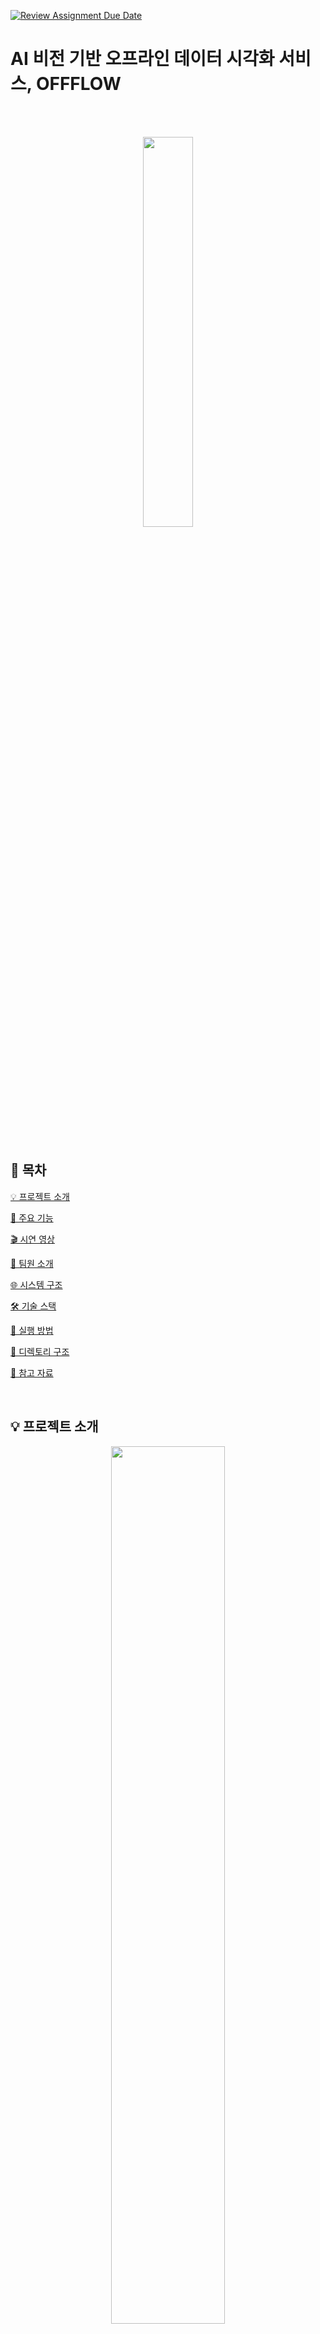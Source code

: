 [![Review Assignment Due Date](https://classroom.github.com/assets/deadline-readme-button-22041afd0340ce965d47ae6ef1cefeee28c7c493a6346c4f15d667ab976d596c.svg)](https://classroom.github.com/a/gFPznrUY)
# AI 비전 기반 오프라인 데이터 시각화 서비스, OFFFLOW
<br/> <br/> 
<div align="center"> 
    <p align = "center">
        <img src = "https://raw.githubusercontent.com/kookmin-sw/capstone-2025-10/master/assets/offflow_logo.svg"" width = "40%"/>
    </p>
</div>

<br/> <br/> 

## 🔗 목차 
[💡 프로젝트 소개](#-프로젝트-소개) 

[📝 주요 기능](#-주요-기능)

[🎬 시연 영상](#-시연-영상)

[👋 팀원 소개](#-팀원-소개)

[🌐 시스템 구조](#-시스템-구조)

[🛠 기술 스택](#-기술-스택)   

[🚀 실행 방법](#-실행-방법)  

[📂 디렉토리 구조](#-디렉토리-구조)  

[📝 참고 자료](#-참고-자료)

<br/> 

## 💡 프로젝트 소개

<div align="center"> 
    <p align = "center">
    <img src = "https://raw.githubusercontent.com/kookmin-sw/capstone-2025-10/master/assets/poster.png" width = "60%"/>
    </p>
</div>

### | AI 비전 기반 오프라인 데이터 시각화 서비스
-  **OFFFLOW**는 팝업스토어와 같은 오프라인 공간에서 AI기반 객체인식 기술을 활용하여 **고객 동선 및 군중 밀집도를 실시간으로 분석**하고 방문 고객의 **성별, 연령대와 체류 시간을 온라인 데이터로 변환 및 시각화**하여 제공합니다.

-  **OFFFLOW**는 변환된 데이터를 안전하게 수집하고 다양한 채널에서 발생하는 **고객 데이터를 통합 관리할 수 있는 대시보드 서비스**를 제공합니다.

-  **OFFFLOW**는 매장 운영자가 **실시간으로 고객 흐름**을 파악하고, 혼잡 구간을 조정하거나 상품 배치를 최적화함으로써 **오프라인 공간의 운영 효율성**을 높일 수 있도록 지원합니다.

<br/>


## 📝 주요 기능

### 🗺️ **트래킹 맵을 통한 고객 동선 시각화**
Yolov8 + DeepSort 알고리즘을 활용해 고객의 이동 경로를 실시간으로 수집하고, 트래킹 맵 위에 경로를 선 형태로 시각화하여 공간 내 이동 흐름을 한눈에 확인할 수 있습니다.

### 🔥 **히트맵을 통한 군중 밀집도 분석**
Point-based Crowd Counting 모델인 APGCC를 활용하여 공간별 밀집도를 분석하고 히트맵으로 시각화합니다.

### 📸 **AI 기반 객체 인식 및 성별·연령대 추론**
Yolov8을 활용하여 사람의 얼굴을 인식하고, EfficientNet 기반 분류형 모델을 활용하여 오프라인 공간 내 고객의 성별과 연령대를 파악하여 수치화합니다.

### 📊 **대시보드 기반 통계 제공**
각 대시보드는 성별 비율, 연령대 분포, 평균 체류시간, 방문자 수 등의 주요 통계 데이터를 실시간으로 제공합니다.

### 🎯 **사용자 정의 커스텀 이벤트 조건 설정**
방문자 체류시간, 위치, 시간대 등 조건을 조합하여 사용자 맞춤형 이벤트(예: 구매 가능성 높은 구간 탐지)를 생성하고 통계를 필터링할 수 있습니다.

### 🧠 **AI 분석 데이터 저장 시스템**
AI 분석 결과는 Redis 및 Kafka를 활용하여 비동기식 메모리큐에 저장 후 실시간으로 서버에 전송되며, 사용자는 대시보드를 통해 분석 결과를 빠르게 확인하고 인사이트를 얻을 수 있습니다.

### 📱 **QR기반 방문자 등록 시스템**
각 대시보드에 연동된 QR 코드를 통해 방문객 정보를 자동으로 등록하고, 방문 이력을 저장하여 맞춤형 분석 및 리타겟팅에 활용할 수 있습니다.

### 🧩 **상품-구역(섹션) 매핑 기능**
각 상품을 특정 구역(Section)과 매핑하여 고객 동선과 상품 배치를 연계 분석할 수 있으며, 매핑된 섹션별 성과 데이터도 확인할 수 있습니다.

<br/>

## 🎬 소개 영상


<br/>

## 👋 팀원 소개

<table>
    <tr align="center">
        <td style="min-width: 150px;">
            <a href="https://github.com/millook">
              <img src="https://avatars.githubusercontent.com/u/134192611?v=4" width="80">
              <br />
              <b>김민준</b>
            </a> 
            <br/>
              20171591
        </td>
        <td style="min-width: 150px;">
            <a href="https://github.com/skan9708">
              <img src="https://avatars.githubusercontent.com/u/19978313?v=4" width="80">
              <br />
              <b>최진혁</b>
            </a>
            <br/>
              20171715
        </td>
        <td style="min-width: 150px;">
            <a href="https://github.com/HO22">
              <img src="https://avatars.githubusercontent.com/u/38872856?v=4" width="80">
              <br />
              <b>김린회 </b>
            </a> 
            <br/>
              20181581
        </td>
        <td style="min-width: 150px;">
            <a href="https://github.com/seongjeongkyu1">
              <img src="https://avatars.githubusercontent.com/u/113752290?v=4" width="80">
              <br />
              <b>성정규</b>
            </a> 
            <br/>
              20191610
        </td>
        <td style="min-width: 150px;">
            <a href="https://github.com/minsang22">
              <img src="https://avatars.githubusercontent.com/u/55175192?v=4" width="80">
              <br />
              <b>윤민상</b>
            </a> 
            <br/>
              20191631 
        </td>
    </tr>
    <tr align="center">
        <td>
            팀장, Backend, DB
        </td>
        <td>
            Frontend, Infra
        </td>
        <td>
            Frontend, Backend
        </td>
                <td>
            AI
        </td>
                <td>
            AI
        </td>
    </tr>
    <tr align="center">
        <td>
            <span style="font-size: 12px;">kkmj1374@kookmin.ac.kr</span>
        </td>
        <td>
            <span style="font-size: 12px;">skan9708@kookmin.ac.kr</span>
        </td>
        <td>
            <span style="font-size: 12px;">flsghl@kookmin.ac.kr</span>
        </td>
                <td>
            <span style="font-size: 12px;">juku1133@gmail.com</span>
        </td>
                <td>
            <span style="font-size: 12px;">nornen20@gmail.com</span>
        </td>
    </tr>
</table>

<br/>

## 🌐 시스템 구조
<br/>

<div align="center"> 
    <p align = "center">
    <img src = "https://raw.githubusercontent.com/kookmin-sw/capstone-2025-10/master/assets/system_architecture.png" width = 90%/>
    </p>
</div>

<br/>

## 🛠 기술 스택

### 💻 Frontend
|역할|종류|
|-|-|
|**Programming Language**| ![Javascript](https://img.shields.io/badge/Javascript-F7DF1E.svg?style=for-the-badge&logo=javascript&logoColor=white)
|**Library**| ![Next.js](https://img.shields.io/badge/Next.js-000000?style=for-the-badge&logo=Next.js&logoColor=white)
|**Styling**| ![Sass](https://img.shields.io/badge/sass-CC6699.svg?style=for-the-badge&logo=sass&logoColor=white)
|**Formatting**| ![ESLint](https://img.shields.io/badge/ESLint-4B32C3.svg?style=for-the-badge&logo=ESLint&logoColor=white) ![Prettier](https://img.shields.io/badge/Prettier-F7B93E.svg?style=for-the-badge&logo=Prettier&logoColor=white)
|**Package Manager**|![Yarn](https://img.shields.io/badge/Yarn-2C8EBB.svg?style=for-the-badge&logo=Yarn&logoColor=white)                             
|**Web Server**|![Nginx](https://img.shields.io/badge/Nginx-009639.svg?style=for-the-badge&logo=Nginx&logoColor=white)

<br />

### 💻 Backend
|역할|종류|
|-|-|
|**Programming Language**| ![JAVA](https://img.shields.io/badge/JAVA-004027?style=for-the-badge&logo=Jameson&logoColor=white) 
|**Framework**| ![SpringBoot](https://img.shields.io/badge/Spring_Boot-6DB33F?style=for-the-badge&logo=SpringBoot&logoColor=white)
|**Build Tool**| ![Gradle](https://img.shields.io/badge/Gradle-02303A?style=for-the-badge&logo=Gradle&logoColor=white) 
|**API**| ![Rest](https://img.shields.io/badge/Rest_API-000000?style=for-the-badge&logo=iRobot&logoColor=white)
|**Database**| ![PostgreSQL](https://img.shields.io/badge/PostgreSQL-4169E1?style=for-the-badge&logo=PostgreSQL&logoColor=white)
|**Database Service**| ![Redis](https://img.shields.io/badge/Redis-FF4438?style=for-the-badge&logo=Redis&logoColor=white)
|**Application Service**| ![NaverSMS](https://img.shields.io/badge/Naver_SMS-03C75A?style=for-the-badge&logo=Naver&logoColor=white) 
|**Message Queue**| ![ApacheKafka](https://img.shields.io/badge/Apache_Kafka-231F20?style=for-the-badge&logo=ApacheKafka&logoColor=white) 

<br />

### 💻 AI
|역할|종류|
|-|-|
|**Programming Language**| ![Python](https://img.shields.io/badge/Python_3.10-3776AB?style=for-the-badge&logo=python&logoColor=white) 
|**Operating System**| ![Ubuntu](https://img.shields.io/badge/ubuntu_22.04-E95420?style=for-the-badge&logo=ubuntu&logoColor=white) 
|**AI Env**| ![CudDa](https://img.shields.io/badge/CuDa_11.8-76B900?style=for-the-badge&logo=nvidia&logoColor=white)
| **Development Platform** | ![RunPod](https://img.shields.io/badge/RunPod-5C3EE8?style=for-the-badge)
|**Deep Learning Framework**| ![PyTorch](https://img.shields.io/badge/PyTorch-EE4C2C?style=for-the-badge&logo=PyTorch&logoColor=white)
|**Numerical Computing**| ![NumPy](https://img.shields.io/badge/NumPy-013243?style=for-the-badge&logo=NumPy&logoColor=white)
|**Visitor Tracking**|  ![YOLO](https://img.shields.io/badge/YOLO-111F68?style=for-the-badge&logo=yolo&logoColor=white) ![OpenCV](https://img.shields.io/badge/OpenCV-5C3EE8?style=for-the-badge&logo=OpenCV&logoColor=white) ![DeepSORT](https://img.shields.io/badge/DeepSORT-4D4D4D?style=for-the-badge)
|**Crowd Counting**| ![OpenCV](https://img.shields.io/badge/OpenCV-5C3EE8?style=for-the-badge&logo=OpenCV&logoColor=white) ![APGCC](https://img.shields.io/badge/APGCC-4D4D4D?style=for-the-badge)
|**Gender/Age Classification** | ![YOLO](https://img.shields.io/badge/YOLO-111F68?style=for-the-badge&logo=yolo&logoColor=white) ![OpenCV](https://img.shields.io/badge/OpenCV-5C3EE8?style=for-the-badge&logo=OpenCV&logoColor=white) ![EfficientNet](https://img.shields.io/badge/EfficientNet-4D4D4D?style=for-the-badge)


<br />

### 💻 Deployment

|역할|종류|
|-|-|
|**Deployment**| ![AmazonEC2](https://img.shields.io/badge/Amazon_EC2-FF9900?style=for-the-badge&logo=AmazonEC2&logoColor=white) ![Docker](https://img.shields.io/badge/Docker-2088FF?style=for-the-badge&logo=Docker&logoColor=white) 

<br/>

### 💻 Common
|역할|종류|
|-|-|
|**Communication**| ![Discord](https://img.shields.io/badge/Discord-5865F2?style=for-the-badge&logo=Discord&logoColor=white) 
|**Design**| ![Figma](https://img.shields.io/badge/Figma-F24E1E?style=for-the-badge&logo=Figma&logoColor=white)
|**Version Control**|![Git](https://img.shields.io/badge/Git-F05032?style=for-the-badge&logo=Git&logoColor=white) ![GitHub](https://img.shields.io/badge/GitHub-181717?style=for-the-badge&logo=GitHub&logoColor=white)
|**Project Management**| ![Notion](https://img.shields.io/badge/Notion-000000?style=for-the-badge&logo=Notion&logoColor=white) ![Trello](https://img.shields.io/badge/Trello-0052CC?style=for-the-badge&logo=Trello&logoColor=white)

<br />

## 🚀 실행 방법


<br/>

## 📂 폴더 구조
```
├── 📂.github

├── 📂frontend 

├── 📂backend       

├── 📂ai      

└── 📜 package

└── 📕 README.md
```

<br/>

## 📝 참고 자료
### 논문
<a href="" target="_blank">
<p align = "center">
  <img src="https://raw.githubusercontent.com/kookmin-sw/capstone-2025-10/master/assets/paper_1.png" width="40%">
<a href="" target="_blank">
  <img src="https://raw.githubusercontent.com/kookmin-sw/capstone-2025-10/master/assets/paper_2.png" width="40%">
</a>

### [중간 발표 자료]()
### [중간 보고서]()
### [시연 동영상]()
### [포스터]()
### [최종 발표 자료]()
### [결과 보고서]()
### [회의록]()